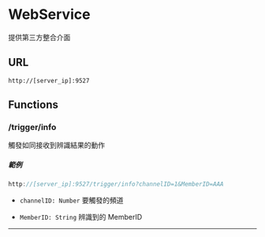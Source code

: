 
# WebService

提供第三方整合介面


## URL

`http://[server_ip]:9527`


## Functions

### /trigger/info

觸發如同接收到辨識結果的動作

##### 範例

```javascript
http://[server_ip]:9527/trigger/info?channelID=1&MemberID=AAA
```

- `channelID: Number` 要觸發的頻道

- `MemberID: String` 辨識到的 MemberID

---
